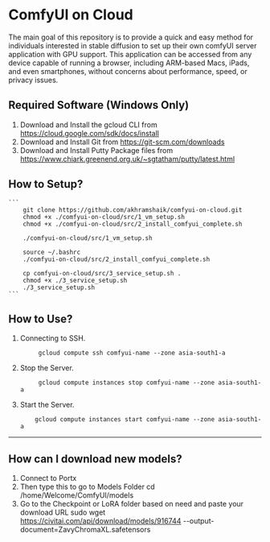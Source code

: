 # ComfyUI on Cloud

The main goal of this repository is to provide a quick and easy method for individuals interested in stable diffusion to set up their own comfyUI server application with GPU support. This application can be accessed from any device capable of running a browser, including ARM-based Macs, iPads, and even smartphones, without concerns about performance, speed, or privacy issues.



## Required Software (Windows Only)
1. Download and Install the gcloud CLI from https://cloud.google.com/sdk/docs/install
2. Download and Install Git from https://git-scm.com/downloads
3. Download and Install Putty Package files from https://www.chiark.greenend.org.uk/~sgtatham/putty/latest.html


## How to Setup?

    ```
        git clone https://github.com/akhramshaik/comfyui-on-cloud.git
        chmod +x ./comfyui-on-cloud/src/1_vm_setup.sh
        chmod +x ./comfyui-on-cloud/src/2_install_comfyui_complete.sh

        ./comfyui-on-cloud/src/1_vm_setup.sh

        source ~/.bashrc
        ./comfyui-on-cloud/src/2_install_comfyui_complete.sh

        cp comfyui-on-cloud/src/3_service_setup.sh .
        chmod +x ./3_service_setup.sh
        ./3_service_setup.sh
    ```


## How to Use?

1. Connecting to SSH.

   ```
        gcloud compute ssh comfyui-name --zone asia-south1-a
    ```

2. Stop the Server.

   ```
        gcloud compute instances stop comfyui-name --zone asia-south1-a
    ```

3. Start the Server.

    ```
        gcloud compute instances start comfyui-name --zone asia-south1-a
    ```
---

##  How can I download new models?
1. Connect to Portx
2. Then type this to go to Models Folder cd /home/Welcome/ComfyUI/models
3. Go to the Checkpoint or LoRA folder based on need and paste your download URL  sudo wget https://civitai.com/api/download/models/916744 --output-document=ZavyChromaXL.safetensors

